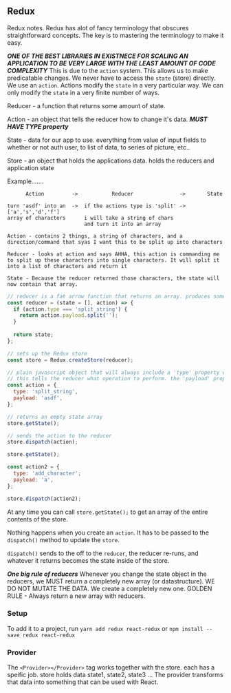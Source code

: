 ## Redux

Redux notes. Redux has alot of fancy terminology that obscures straightforward concepts. The key is to mastering the terminology to make it easy.

***ONE OF THE BEST LIBRARIES IN EXISTNECE FOR SCALING AN APPLICATION TO BE VERY LARGE WITH THE LEAST AMOUNT OF CODE COMPLEXITY***
This is due to the `action` system. This allows us to make predicatable changes. We never have to access the `state` (store) directly. We use an `action`. 
Actions modify the `state` in a very particular way. We can only modify the `state` in a very finite number of ways.

Reducer - a function that returns some amount of state.

Action - an object that tells the reducer how to change it's data. ***MUST HAVE TYPE property***

State - data for our app to use. everything from value of input fields to whether or not auth user, to list of data, to series of picture, etc..

Store - an object that holds the applications data. holds the reducers and application state


Example.......
````
      Action         ->           Reducer               ->       State

turn 'asdf' into an  ->  if the actions type is 'split' ->  ['a','s','d','f']
array of characters      i will take a string of chars
                         and turn it into an array

Action - contains 2 things, a string of characters, and a direction/command that syas I want this to be split up into characters

Reducer - looks at action and says AHHA, this action is commanding me to split up these characters into single characters. It will split it into a list of characters and return it

State - Because the reducer returned those characters, the state will now contain that array.
````

````JavaScript
// reducer is a fat arrow function that returns an array. produces some amount of state.
const reducer = (state = [], action) => {
  if (action.type === 'split_string') {
    return action.payload.split('');
  }
  
  return state;
};

// sets up the Redux store
const store = Redux.createStore(reducer);

// plain javascript object that will always include a 'type' property with a string as it's value (REQUIREMENT).
// this tells the reducer what operation to perform. the 'payload' property tells what the action will be performed on.
const action = {
  type: 'split_string',
  payload: 'asdf',
};

// returns an empty state array
store.getState();

// sends the action to the reducer
store.dispatch(action);

store.getState();

const action2 = {
  type: 'add_character';
  payload: 'a',
};

store.dispatch(action2);
````
At any time you can call `store.getState();` to get an array of the entire contents of the store.

Nothing happens when you create an `action`. It has to be passed to the `dispatch()` method to update the `store`.

`dispatch()` sends to the off to the `reducer`, the reducer re-runs, and whatever it returns becomes the state inside of the store.

***One big rule of reducers***
Whenever you change the state object in the reducers, we MUST return a completely new array (or datastructure). 
WE DO NOT MUTATE THE DATA. We create a completely new one.
GOLDEN RULE - Always return a new array with reducers.

### Setup

To add it to a project, run `yarn add redux react-redux` or `npm install --save redux react-redux`

### Provider

The `<Provider></Provider>` tag works together with the store. each has a speific job. store holds data state1, state2, state3 ... The provider transforms that data into something that can be used with React.
